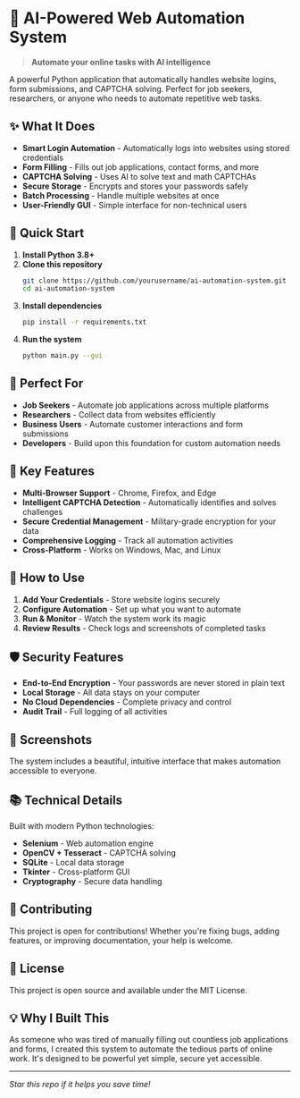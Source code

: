 # 🤖 AI-Powered Web Automation System

> **Automate your online tasks with AI intelligence**

A powerful Python application that automatically handles website logins, form submissions, and CAPTCHA solving. Perfect for job seekers, researchers, or anyone who needs to automate repetitive web tasks.

## ✨ What It Does

- **Smart Login Automation** - Automatically logs into websites using stored credentials
- **Form Filling** - Fills out job applications, contact forms, and more
- **CAPTCHA Solving** - Uses AI to solve text and math CAPTCHAs
- **Secure Storage** - Encrypts and stores your passwords safely
- **Batch Processing** - Handle multiple websites at once
- **User-Friendly GUI** - Simple interface for non-technical users

## 🚀 Quick Start

1. **Install Python 3.8+**
2. **Clone this repository**
   ```bash
   git clone https://github.com/yourusername/ai-automation-system.git
   cd ai-automation-system
   ```
3. **Install dependencies**
   ```bash
   pip install -r requirements.txt
   ```
4. **Run the system**
   ```bash
   python main.py --gui
   ```

## 🎯 Perfect For

- **Job Seekers** - Automate job applications across multiple platforms
- **Researchers** - Collect data from websites efficiently
- **Business Users** - Automate customer interactions and form submissions
- **Developers** - Build upon this foundation for custom automation needs

## 🔧 Key Features

- **Multi-Browser Support** - Chrome, Firefox, and Edge
- **Intelligent CAPTCHA Detection** - Automatically identifies and solves challenges
- **Secure Credential Management** - Military-grade encryption for your data
- **Comprehensive Logging** - Track all automation activities
- **Cross-Platform** - Works on Windows, Mac, and Linux

## 📱 How to Use

1. **Add Your Credentials** - Store website logins securely
2. **Configure Automation** - Set up what you want to automate
3. **Run & Monitor** - Watch the system work its magic
4. **Review Results** - Check logs and screenshots of completed tasks

## 🛡️ Security Features

- **End-to-End Encryption** - Your passwords are never stored in plain text
- **Local Storage** - All data stays on your computer
- **No Cloud Dependencies** - Complete privacy and control
- **Audit Trail** - Full logging of all activities

## 🎨 Screenshots

The system includes a beautiful, intuitive interface that makes automation accessible to everyone.

## 📚 Technical Details

Built with modern Python technologies:
- **Selenium** - Web automation engine
- **OpenCV + Tesseract** - CAPTCHA solving
- **SQLite** - Local data storage
- **Tkinter** - Cross-platform GUI
- **Cryptography** - Secure data handling

## 🤝 Contributing

This project is open for contributions! Whether you're fixing bugs, adding features, or improving documentation, your help is welcome.

## 📄 License

This project is open source and available under the MIT License.

## 💡 Why I Built This

As someone who was tired of manually filling out countless job applications and forms, I created this system to automate the tedious parts of online work. It's designed to be powerful yet simple, secure yet accessible.

---


*Star this repo if it helps you save time!*



